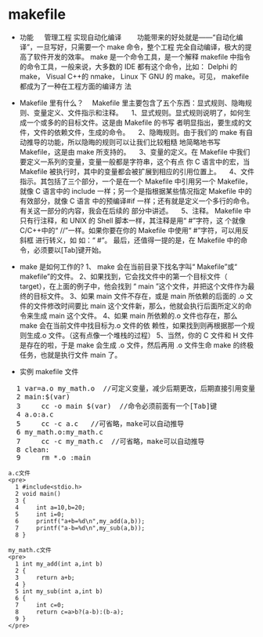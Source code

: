 # makefile #
		

- 功能 　  管理工程 实现自动化编译
		　　功能带来的好处就是——“自动化编译”，一旦写好，只需要一个 make 命令，整个工程
		完全自动编译，极大的提高了软件开发的效率。 make 是一个命令工具，是一个解释 makefile
		中指令的命令工具，一般来说，大多数的 IDE 都有这个命令，比如： Delphi 的 make， Visual
		C++的 nmake， Linux 下 GNU 的 make。可见， makefile 都成为了一种在工程方面的编译方
		法

- Makefile 里有什么？
		　Makefile 里主要包含了五个东西：显式规则、隐晦规则、变量定义、文件指示和注释。
		　1、显式规则。显式规则说明了，如何生成一个或多的的目标文件。这是由 Makefile 的书写
		者明显指出，要生成的文件，文件的依赖文件，生成的命令。
		　2、隐晦规则。由于我们的 make 有自动推导的功能，所以隐晦的规则可以让我们比较粗糙
		地简略地书写 Makefile，这是由 make 所支持的。
		　3、变量的定义。在 Makefile 中我们要定义一系列的变量，变量一般都是字符串，这个有点
		你 C 语言中的宏，当 Makefile 被执行时，其中的变量都会被扩展到相应的引用位置上。
		　4、文件指示。其包括了三个部分，一个是在一个 Makefile 中引用另一个 Makefile，就像 C
		语言中的 include 一样；另一个是指根据某些情况指定 Makefile 中的有效部分，就像 C 语言
		中的预编译#if 一样；还有就是定义一个多行的命令。有关这一部分的内容，我会在后续的
		部分中讲述。
		　5、注释。 Makefile 中只有行注释，和 UNIX 的 Shell 脚本一样，其注释是用“ #”字符，这
		个就像 C/C++中的“ //”一样。如果你要在你的 Makefile 中使用“ #”字符，可以用反斜框
		进行转义，如 如：“ \#”。
		最后，还值得一提的是，在 Makefile 中的命令，必须要以[Tab]键开始。

- make 是如何工作的?
		1、 make 会在当前目录下找名字叫“ Makefile”或“ makefile”的文件。
		2、如果找到，它会找文件中的第一个目标文件（ target），在上面的例子中，他会找到
		“ main ”这个文件，并把这个文件作为最终的目标文件。
		3、如果 main 文件不存在，或是 main 所依赖的后面的 .o 文件的文件修改时间要比 main
		这个文件新，那么，他就会执行后面所定义的命令来生成 main 这个文件。
		4、如果 main 所依赖的.o 文件也存在，那么 make 会在当前文件中找目标为.o 文件的依
		赖性，如果找到则再根据那一个规则生成.o 文件。（这有点像一个堆栈的过程）
		5、当然，你的 C 文件和 H 文件是存在的啦，于是 make 会生成 .o 文件，然后再用 .o
		文件生命 make 的终极任务，也就是执行文件 main 了。

- 实例
makefile 文件
<pre>
  1 var=a.o my_math.o  //可定义变量，减少后期更改，后期直接引用变量即可
  2 main:$(var)
  3     cc -o main $(var)  //命令必须前面有一个[Tab]键
  4 a.o:a.c
  5     cc -c a.c   //可省略，make可以自动推导
  6 my_math.o:my_math.c
  7     cc -c my_math.c  //可省略，make可以自动推导
  8 clean:
  9     rm *.o :main
</pre>

	a.c文件
	<pre>
	  1 #include<stdio.h>
	  2 void main()
	  3 {
	  4     int a=10,b=20;
	  5     int i=0;
	  6     printf("a+b=%d\n",my_add(a,b));
	  7     printf("a-b=%d\n",my_sub(a,b));
	  8 }
</pre>

	my_math.c文件
	<pre>
	  1 int my_add(int a,int b)
	  2 {
	  3     return a+b;
	  4 }
	  5 int my_sub(int a,int b)
	  6 {
	  7     int c=0;
	  8     return c=a>b?(a-b):(b-a);
	  9 }
	</pre>


